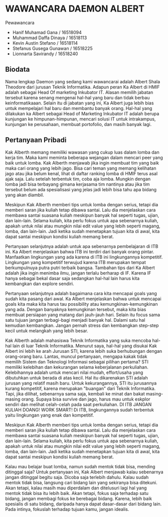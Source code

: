 # WAWANCARA DAEMON ALBERT

Pewawancara
- Hanif Muhamad Gana      / 16518094
- Muhammad Daffa Dinaya   / 16518113
- Kevin Austin Stefano    / 16518114
- Stefanus Gusega Gunawan / 16518225
- Lionnarta Savirandy     / 16518240

## Biodata
Nama lengkap Daemon yang sedang kami wawancarai adalah Albert Shala Theodore dari jurusan Teknik Informatika. Adapun peran Ka Albert di HMIF adalah sebagai Head Of marketing Inkubator IT. Alasan memilih jabatan tersebut karena senang mengenai hal-hal yang baru dan tidak berbau keinformatikaaan. Selain itu di jabatan yang ini, Ka Albert juga lebih bias untuk mempelajari hal baru dan membantu banyak orang. Hal-hal yang dilakukan ka Albert sebagai Head of Marketing Inkubator IT adalah berupa kunjungan ke himpunan-himpunan, mencari solusi IT untuk intrakampus, kunjungan ke perusahaan, membuat portofolio, dan masih banyak lagi.

## Pertanyaan Pribadi
Kak Alberth memang memiliki wawasan yang cukup luas dalam lomba dan kerja tim. Maka kami meminta beberapa wejangan dalam mencari peer yang baik untuk lomba. Kak Alberth menjawab jika ingin membuat tim yang baik maka cari orang yang lebih jago. Bisa cari teman yang memang kelihatan jago atau jika belum kenal, lihat di daftar ranking lomba di HMIF terus asal ajak saja. Lalu setelah terbentuk tim, coba aja lomba. Mungkin dengan lomba jadi bisa terbayang gimana kerjasama tim nantinya atau jika tim tersebut belum ada spesialisasi yang jelas jadi lebih bisa tahu apa bidang yang akan diambil.

Meskipun Kak Alberth memberi tips untuk lomba dengan serius, tetapi dia memberi saran jika kuliah tetap dibawa santai. Lalu dia menjelaskan cara membawa santai suasana kuliah meskipun banyak hal seperti tugas, ujian, dan lain-lain. Selama kuliah, kita perlu fokus untuk apa sebenarnya kuliah, apakah untuk nilai atau mungkin nilai edit value yang lebih seperti magang, lomba, dan lain-lain. Jadi ketika sudah menetapkan tujuan kita di awal, kita dapat santai meskipun kondisi kuliah memang berat.

Pertanyaan selanjutnya adalah untuk apa sebenarnya pembelajaran di ITB ini. Ka Albert menjelaskan bahwa ITB ini terdiri dari banyak orang pintar. Manfaatkan lingkungan yang ada karena di ITB ini lingkungannya kompetitif. Lingkungan yang kompetitif terwujud karena ITB merupakan tempat berkumpulnuya putra putri terbaik bangsa. Tambahan tips dari Ka Albert adalah jika ingin menimba ilmu, jangan terlalu berharap di IF. Karena IF hanya sebagai bekal dasar saja sedangkan hal-hal lain harus kita kembangkan dan explore sendiri.

Pertanyaan selanjutnya  adalah bagaimana cara kita mencapai goals yang sudah kita pasang dari awal. Ka Albert menjelaskan bahwa untuk mencapai goals kita maka kita harus tau possibility atau kemungkinan-kemungkinan yang ada. Dengan banyaknya kemungkinan tersebut, maka kita bias membuat  persiapan yang matang dari jauh-jauh hari. Selain itu focus sama satu tujuan jangan terbagi-bagi menjadi banyak hal. Dalami satu hal kemudian kembangkan. Jangan pernah stress dan kembangkan step-step kecil untuk melangkah yang lebih besar.

Kak Alberth adalah mahasiswa Teknik Informatika yang suka mencoba hal-hal lain di luar Teknik Informatika. Menurut saya, hal-hal yang disukai Kak Albert ini lebih ke arah Jurusan STI, karena lebih suka berhubungan dengan orang-orang baru. Lantas, muncul pertanyaan, mengapa kakak tidak memilih Sistem dan Teknologi Informasi sebagai pilihan pertama? STI memiliki kelebihan dan kekurangan selama keberjalanan perkuliahan. Kelebihannya adalah untuk mencari nilai mudah, effort/usaha yang dibutuhkan untuk berada di atas kecil. Hal itu dikarenakan STI adalah jurusan yang relatif masih baru. Untuk kekurangannya, STI itu jurusannya kurang kompetitif, karena merupakan "buangan" dari Teknik Informatika. Tapi, jika dilihat, sebenarnya sama saja, kembali ke minat dan bakat masing-masing orang. Supaya bisa survive dan jago, harus mau untuk eskplor sendiri dan melihat celah-celah pada saat perkuliahan. DI ITB JANGAN KULIAH DOANG! WORK SMART! Di ITB, lingkungannya sudah terbentuk yaitu lingkungan yang enak dan kompetitif.

Meskipun Kak Alberth memberi tips untuk lomba dengan serius, tetapi dia memberi saran jika kuliah tetap dibawa santai. Lalu dia menjelaskan cara membawa santai suasana kuliah meskipun banyak hal seperti tugas, ujian, dan lain-lain. Selama kuliah, kita perlu fokus untuk apa sebenarnya kuliah, apakah untuk nilai atau mungkin nilai edit value yang lebih seperti magang, lomba, dan lain-lain. Jadi ketika sudah menetapkan tujuan kita di awal, kita dapat santai meskipun kondisi kuliah memang berat.

Kalau mau belajar buat lomba, namun sudah mentok tidak bisa, mending ditinggal saja?
Untuk pertanyaan ini, Kak Albert menjawab kalau sebenarnya jangan ditinggal begitu saja. Dicoba saja terlebih dahulu. Kalau sudah mentok tidak bisa, langsung cari bidang lain yang sekiranya bisa ditekuni. Akan tetapi, kalau masih mau diperdalam dan ditelusuri lagi hal yang mentok tidak bisa itu lebih baik. Akan tetapi, fokus saja terhadap satu bidang, jangan membagi fokus ke berebagai bidang. Karena, lebih baik spesialis di satu bidang, daripada hanya dapat dasar-dasar dari bidang lain. Pada intinya, fokuslah terhadap tujuan kamu, jangan idealis.
